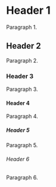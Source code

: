 # Header 1

Paragraph 1.

## Header 2

Paragraph 2.

### Header 3

Paragraph 3.

#### Header 4

Paragraph 4.

##### Header 5

Paragraph 5.

###### Header 6

Paragraph 6.
